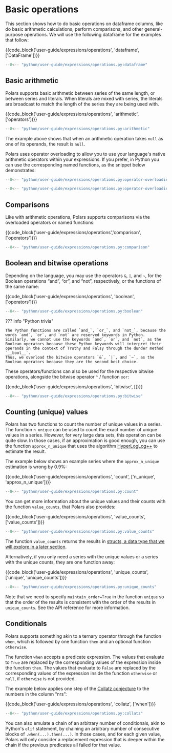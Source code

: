 # Basic operations

This section shows how to do basic operations on dataframe columns, like do basic arithmetic calculations, perform comparisons, and other general-purpose operations.
We will use the following dataframe for the examples that follow:

{{code_block('user-guide/expressions/operations', 'dataframe', ['DataFrame'])}}

```python exec="on" result="text" session="expressions/operations"
--8<-- "python/user-guide/expressions/operations.py:dataframe"
```

## Basic arithmetic

Polars supports basic arithmetic between series of the same length, or between series and literals.
When literals are mixed with series, the literals are broadcast to match the length of the series they are being used with.

{{code_block('user-guide/expressions/operations', 'arithmetic', ['operators'])}}

```python exec="on" result="text" session="expressions/operations"
--8<-- "python/user-guide/expressions/operations.py:arithmetic"
```

The example above shows that when an arithmetic operation takes `null` as one of its operands, the result is `null`.

Polars uses operator overloading to allow you to use your language's native arithmetic operators within your expressions.
If you prefer, in Python you can use the corresponding named functions, as the snippet below demonstrates:

```python
--8<-- "python/user-guide/expressions/operations.py:operator-overloading"
```
```python exec="on" result="text" session="expressions/operations"
--8<-- "python/user-guide/expressions/operations.py:operator-overloading"
```

## Comparisons

Like with arithmetic operations, Polars supports comparisons via the overloaded operators or named functions:

{{code_block('user-guide/expressions/operations','comparison',['operators'])}}

```python exec="on" result="text" session="expressions/operations"
--8<-- "python/user-guide/expressions/operations.py:comparison"
```

## Boolean and bitwise operations

Depending on the language, you may use the operators `&`, `|`, and `~`, for the Boolean operations “and”, “or”, and “not”, respectively, or the functions of the same name:

{{code_block('user-guide/expressions/operations', 'boolean', ['operators'])}}

```python exec="on" result="text" session="expressions/operations"
--8<-- "python/user-guide/expressions/operations.py:boolean"
```

??? info "Python trivia"

    The Python functions are called `and_`, `or_`, and `not_`, because the words `and`, `or`, and `not` are reserved keywords in Python.
    Similarly, we cannot use the keywords `and`, `or`, and `not`, as the Boolean operators because these Python keywords will interpret their operands in the context of Truthy and Falsy through the dunder method `__bool__`.
    Thus, we overload the bitwise operators `&`, `|`, and `~`, as the Boolean operators because they are the second best choice.

These operators/functions can also be used for the respective bitwise operations, alongside the bitwise operator `^` / function `xor`:

{{code_block('user-guide/expressions/operations', 'bitwise', [])}}

```python exec="on" result="text" session="expressions/operations"
--8<-- "python/user-guide/expressions/operations.py:bitwise"
```

## Counting (unique) values

Polars has two functions to count the number of unique values in a series.
The function `n_unique` can be used to count the exact number of unique values in a series.
However, for very large data sets, this operation can be quite slow.
In those cases, if an approximation is good enough, you can use the function `approx_n_unique` that uses the algorithm [HyperLogLog++](https://en.wikipedia.org/wiki/HyperLogLog) to estimate the result.

The example below shows an example series where the `approx_n_unique` estimation is wrong by 0.9%:

{{code_block('user-guide/expressions/operations', 'count', ['n_unique', 'approx_n_unique'])}}

```python exec="on" result="text" session="expressions/operations"
--8<-- "python/user-guide/expressions/operations.py:count"
```

You can get more information about the unique values and their counts with the function `value_counts`, that Polars also provides:

{{code_block('user-guide/expressions/operations', 'value_counts', ['value_counts'])}}

```python exec="on" result="text" session="expressions/operations"
--8<-- "python/user-guide/expressions/operations.py:value_counts"
```

The function `value_counts` returns the results in [structs, a data type that we will explore in a later section](structs.md).

Alternatively, if you only need a series with the unique values or a series with the unique counts, they are one function away:

{{code_block('user-guide/expressions/operations', 'unique_counts', ['unique', 'unique_counts'])}}

```python exec="on" result="text" session="expressions/operations"
--8<-- "python/user-guide/expressions/operations.py:unique_counts"
```

Note that we need to specify `maintain_order=True` in the function `unique` so that the order of the results is consistent with the order of the results in `unique_counts`.
See the API reference for more information.

## Conditionals

Polars supports something akin to a ternary operator through the function `when`, which is followed by one function `then` and an optional function `otherwise`.

The function `when` accepts a predicate expression.
The values that evaluate to `True` are replaced by the corresponding values of the expression inside the function `then`.
The values that evaluate to `False` are replaced by the corresponding values of the expression inside the function `otherwise` or `null`, if `otherwise` is not provided.

The example below applies one step of the [Collatz conjecture](https://en.wikipedia.org/wiki/Collatz_conjecture) to the numbers in the column “nrs”:

{{code_block('user-guide/expressions/operations', 'collatz', ['when'])}}

```python exec="on" result="text" session="expressions/operations"
--8<-- "python/user-guide/expressions/operations.py:collatz"
```

You can also emulate a chain of an arbitrary number of conditionals, akin to Python's `elif` statement, by chaining an arbitrary number of consecutive blocks of `.when(...).then(...)`.
In those cases, and for each given value, Polars will only consider a replacement expression that is deeper within the chain if the previous predicates all failed for that value.

